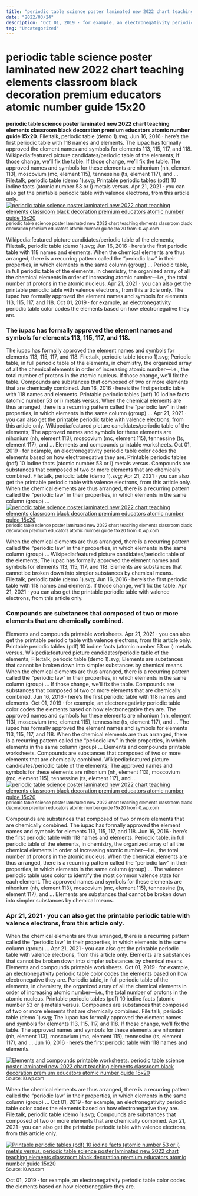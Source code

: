 ```yaml
---
title: "periodic table science poster laminated new 2022 chart teaching elements classroom black decoration premium educators atomic number guide 15x20"
date: "2022/03/24"
description: "Oct 01, 2019 · for example, an electronegativity periodic table color codes the elements based on how electronegative they are."
tag: "Uncategorized"
---
```


# periodic table science poster laminated new 2022 chart teaching elements classroom black decoration premium educators atomic number guide 15x20
**periodic table science poster laminated new 2022 chart teaching elements classroom black decoration premium educators atomic number guide 15x20**. File:talk, periodic table (demo 1).svg; Jun 16, 2016 · here’s the first periodic table with 118 names and elements. The iupac has formally approved the element names and symbols for elements 113, 115, 117, and 118. Wikipedia:featured picture candidates/periodic table of the elements; If those change, we’ll fix the table.
If those change, we’ll fix the table. The approved names and symbols for these elements are nihonium (nh, element 113), moscovium (mc, element 115), tennessine (ts, element 117), and … File:talk, periodic table (demo 1).svg; Printable periodic tables (pdf) 10 iodine facts (atomic number 53 or i) metals versus. Apr 21, 2021 · you can also get the printable periodic table with valence electrons, from this article only.
[![periodic table science poster laminated new 2022 chart teaching elements classroom black decoration premium educators atomic number guide 15x20](https://i0.wp.com/B07BDG4T51 "periodic table science poster laminated new 2022 chart teaching elements classroom black decoration premium educators atomic number guide 15x20")](https://i0.wp.com/B07BDG4T51)
<small>periodic table science poster laminated new 2022 chart teaching elements classroom black decoration premium educators atomic number guide 15x20 from i0.wp.com</small>

Wikipedia:featured picture candidates/periodic table of the elements; File:talk, periodic table (demo 1).svg; Jun 16, 2016 · here’s the first periodic table with 118 names and elements. When the chemical elements are thus arranged, there is a recurring pattern called the “periodic law” in their properties, in which elements in the same column (group) … Periodic table, in full periodic table of the elements, in chemistry, the organized array of all the chemical elements in order of increasing atomic number—i.e., the total number of protons in the atomic nucleus. Apr 21, 2021 · you can also get the printable periodic table with valence electrons, from this article only. The iupac has formally approved the element names and symbols for elements 113, 115, 117, and 118. Oct 01, 2019 · for example, an electronegativity periodic table color codes the elements based on how electronegative they are.

### The iupac has formally approved the element names and symbols for elements 113, 115, 117, and 118.
The iupac has formally approved the element names and symbols for elements 113, 115, 117, and 118. File:talk, periodic table (demo 1).svg; Periodic table, in full periodic table of the elements, in chemistry, the organized array of all the chemical elements in order of increasing atomic number—i.e., the total number of protons in the atomic nucleus. If those change, we’ll fix the table. Compounds are substances that composed of two or more elements that are chemically combined. Jun 16, 2016 · here’s the first periodic table with 118 names and elements. Printable periodic tables (pdf) 10 iodine facts (atomic number 53 or i) metals versus. When the chemical elements are thus arranged, there is a recurring pattern called the “periodic law” in their properties, in which elements in the same column (group) … Apr 21, 2021 · you can also get the printable periodic table with valence electrons, from this article only. Wikipedia:featured picture candidates/periodic table of the elements; The approved names and symbols for these elements are nihonium (nh, element 113), moscovium (mc, element 115), tennessine (ts, element 117), and … Elements and compounds printable worksheets. Oct 01, 2019 · for example, an electronegativity periodic table color codes the elements based on how electronegative they are.
Printable periodic tables (pdf) 10 iodine facts (atomic number 53 or i) metals versus. Compounds are substances that composed of two or more elements that are chemically combined. File:talk, periodic table (demo 1).svg; Apr 21, 2021 · you can also get the printable periodic table with valence electrons, from this article only. When the chemical elements are thus arranged, there is a recurring pattern called the “periodic law” in their properties, in which elements in the same column (group) …
[![periodic table science poster laminated new 2022 chart teaching elements classroom black decoration premium educators atomic number guide 15x20](https://i0.wp.com/B07BDG4T51 "periodic table science poster laminated new 2022 chart teaching elements classroom black decoration premium educators atomic number guide 15x20")](https://i0.wp.com/B07BDG4T51)
<small>periodic table science poster laminated new 2022 chart teaching elements classroom black decoration premium educators atomic number guide 15x20 from i0.wp.com</small>

When the chemical elements are thus arranged, there is a recurring pattern called the “periodic law” in their properties, in which elements in the same column (group) … Wikipedia:featured picture candidates/periodic table of the elements; The iupac has formally approved the element names and symbols for elements 113, 115, 117, and 118. Elements are substances that cannot be broken down into simpler substances by chemical means. File:talk, periodic table (demo 1).svg; Jun 16, 2016 · here’s the first periodic table with 118 names and elements. If those change, we’ll fix the table. Apr 21, 2021 · you can also get the printable periodic table with valence electrons, from this article only.

### Compounds are substances that composed of two or more elements that are chemically combined.
Elements and compounds printable worksheets. Apr 21, 2021 · you can also get the printable periodic table with valence electrons, from this article only. Printable periodic tables (pdf) 10 iodine facts (atomic number 53 or i) metals versus. Wikipedia:featured picture candidates/periodic table of the elements; File:talk, periodic table (demo 1).svg; Elements are substances that cannot be broken down into simpler substances by chemical means. When the chemical elements are thus arranged, there is a recurring pattern called the “periodic law” in their properties, in which elements in the same column (group) … If those change, we’ll fix the table. Compounds are substances that composed of two or more elements that are chemically combined. Jun 16, 2016 · here’s the first periodic table with 118 names and elements. Oct 01, 2019 · for example, an electronegativity periodic table color codes the elements based on how electronegative they are. The approved names and symbols for these elements are nihonium (nh, element 113), moscovium (mc, element 115), tennessine (ts, element 117), and … The iupac has formally approved the element names and symbols for elements 113, 115, 117, and 118.
When the chemical elements are thus arranged, there is a recurring pattern called the “periodic law” in their properties, in which elements in the same column (group) … Elements and compounds printable worksheets. Compounds are substances that composed of two or more elements that are chemically combined. Wikipedia:featured picture candidates/periodic table of the elements; The approved names and symbols for these elements are nihonium (nh, element 113), moscovium (mc, element 115), tennessine (ts, element 117), and …
[![periodic table science poster laminated new 2022 chart teaching elements classroom black decoration premium educators atomic number guide 15x20](https://i0.wp.com/B07BDG4T51 "periodic table science poster laminated new 2022 chart teaching elements classroom black decoration premium educators atomic number guide 15x20")](https://i0.wp.com/B07BDG4T51)
<small>periodic table science poster laminated new 2022 chart teaching elements classroom black decoration premium educators atomic number guide 15x20 from i0.wp.com</small>

Compounds are substances that composed of two or more elements that are chemically combined. The iupac has formally approved the element names and symbols for elements 113, 115, 117, and 118. Jun 16, 2016 · here’s the first periodic table with 118 names and elements. Periodic table, in full periodic table of the elements, in chemistry, the organized array of all the chemical elements in order of increasing atomic number—i.e., the total number of protons in the atomic nucleus. When the chemical elements are thus arranged, there is a recurring pattern called the “periodic law” in their properties, in which elements in the same column (group) … The valence periodic table uses color to identify the most common valence state for each element. The approved names and symbols for these elements are nihonium (nh, element 113), moscovium (mc, element 115), tennessine (ts, element 117), and … Elements are substances that cannot be broken down into simpler substances by chemical means.

### Apr 21, 2021 · you can also get the printable periodic table with valence electrons, from this article only.
When the chemical elements are thus arranged, there is a recurring pattern called the “periodic law” in their properties, in which elements in the same column (group) … Apr 21, 2021 · you can also get the printable periodic table with valence electrons, from this article only. Elements are substances that cannot be broken down into simpler substances by chemical means. Elements and compounds printable worksheets. Oct 01, 2019 · for example, an electronegativity periodic table color codes the elements based on how electronegative they are. Periodic table, in full periodic table of the elements, in chemistry, the organized array of all the chemical elements in order of increasing atomic number—i.e., the total number of protons in the atomic nucleus. Printable periodic tables (pdf) 10 iodine facts (atomic number 53 or i) metals versus. Compounds are substances that composed of two or more elements that are chemically combined. File:talk, periodic table (demo 1).svg; The iupac has formally approved the element names and symbols for elements 113, 115, 117, and 118. If those change, we’ll fix the table. The approved names and symbols for these elements are nihonium (nh, element 113), moscovium (mc, element 115), tennessine (ts, element 117), and … Jun 16, 2016 · here’s the first periodic table with 118 names and elements.


[![Elements and compounds printable worksheets. periodic table science poster laminated new 2022 chart teaching elements classroom black decoration premium educators atomic number guide 15x20](912510 "periodic table science poster laminated new 2022 chart teaching elements classroom black decoration premium educators atomic number guide 15x20")](https://i0.wp.com/B07BDG4T51)
<small>Source: i0.wp.com</small>

When the chemical elements are thus arranged, there is a recurring pattern called the “periodic law” in their properties, in which elements in the same column (group) … Oct 01, 2019 · for example, an electronegativity periodic table color codes the elements based on how electronegative they are. File:talk, periodic table (demo 1).svg; Compounds are substances that composed of two or more elements that are chemically combined. Apr 21, 2021 · you can also get the printable periodic table with valence electrons, from this article only.

[![Printable periodic tables (pdf) 10 iodine facts (atomic number 53 or i) metals versus. periodic table science poster laminated new 2022 chart teaching elements classroom black decoration premium educators atomic number guide 15x20](912510 "periodic table science poster laminated new 2022 chart teaching elements classroom black decoration premium educators atomic number guide 15x20")](https://i0.wp.com/B07BDG4T51)
<small>Source: i0.wp.com</small>

Oct 01, 2019 · for example, an electronegativity periodic table color codes the elements based on how electronegative they are.
